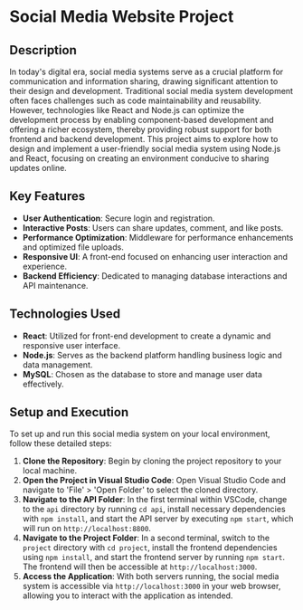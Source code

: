 # Social Media Website Project


## Description

In today's digital era, social media systems serve as a crucial platform for communication and information sharing, drawing significant attention to their design and development. Traditional social media system development often faces challenges such as code maintainability and reusability. However, technologies like React and Node.js can optimize the development process by enabling component-based development and offering a richer ecosystem, thereby providing robust support for both frontend and backend development. This project aims to explore how to design and implement a user-friendly social media system using Node.js and React, focusing on creating an environment conducive to sharing updates online.

## Key Features

- **User Authentication**: Secure login and registration.
- **Interactive Posts**: Users can share updates, comment, and like posts.
- **Performance Optimization**: Middleware for performance enhancements and optimized file uploads.
- **Responsive UI**: A front-end focused on enhancing user interaction and experience.
- **Backend Efficiency**: Dedicated to managing database interactions and API maintenance.

## Technologies Used

- **React**: Utilized for front-end development to create a dynamic and responsive user interface.
- **Node.js**: Serves as the backend platform handling business logic and data management.
- **MySQL**: Chosen as the database to store and manage user data effectively.

## Setup and Execution

To set up and run this social media system on your local environment, follow these detailed steps:

1. **Clone the Repository**: Begin by cloning the project repository to your local machine.
2. **Open the Project in Visual Studio Code**: Open Visual Studio Code and navigate to 'File' > 'Open Folder' to select the cloned directory.
3. **Navigate to the API Folder**: In the first terminal within VSCode, change to the `api` directory by running `cd api`, install necessary dependencies with `npm install`, and start the API server by executing `npm start`, which will run on `http://localhost:8800`.
4. **Navigate to the Project Folder**: In a second terminal, switch to the `project` directory with `cd project`, install the frontend dependencies using `npm install`, and start the frontend server by running `npm start`. The frontend will then be accessible at `http://localhost:3000`.
5. **Access the Application**: With both servers running, the social media system is accessible via `http://localhost:3000` in your web browser, allowing you to interact with the application as intended.

